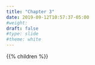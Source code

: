 ```yaml
---
title: "Chapter 3"
date: 2019-09-12T10:57:37-05:00
#weight: 
draft: false
#type: slide
#theme: white
---
```


{{% children %}}

